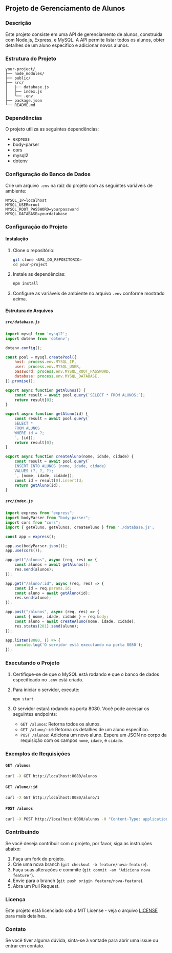 ## Projeto de Gerenciamento de Alunos

### Descrição
Este projeto consiste em uma API de gerenciamento de alunos, construída com Node.js, Express, e MySQL. A API permite listar todos os alunos, obter detalhes de um aluno específico e adicionar novos alunos.

### Estrutura do Projeto
```
your-project/
├── node_modules/
├── public/
├── src/
│   ├── database.js
│   ├── index.js
│   └── .env
├── package.json
└── README.md
```

### Dependências
O projeto utiliza as seguintes dependências:
- express
- body-parser
- cors
- mysql2
- dotenv

### Configuração do Banco de Dados
Crie um arquivo `.env` na raiz do projeto com as seguintes variáveis de ambiente:
```
MYSQL_IP=localhost
MYSQL_USER=root
MYSQL_ROOT_PASSWORD=yourpassword
MYSQL_DATABASE=yourdatabase
```

### Configuração do Projeto

#### Instalação
1. Clone o repositório:
   ```sh
   git clone <URL_DO_REPOSITORIO>
   cd your-project
   ```

2. Instale as dependências:
   ```sh
   npm install
   ```

3. Configure as variáveis de ambiente no arquivo `.env` conforme mostrado acima.

#### Estrutura de Arquivos

##### `src/database.js`
```javascript
import mysql from 'mysql2';
import dotenv from 'dotenv';

dotenv.config();

const pool = mysql.createPool({
    host: process.env.MYSQL_IP,
    user: process.env.MYSQL_USER,
    password: process.env.MYSQL_ROOT_PASSWORD,
    database: process.env.MYSQL_DATABASE,
}).promise();

export async function getAlunos() {
    const result = await pool.query(`SELECT * FROM ALUNOS;`);
    return result[0];
}

export async function getAluno(id) {
    const result = await pool.query(`
    SELECT * 
    FROM ALUNOS
    WHERE id = ?;
    `, [id]);
    return result[0];
}

export async function createAluno(nome, idade, cidade) {
    const result = await pool.query(`
    INSERT INTO ALUNOS (nome, idade, cidade)
    VALUES (?, ?, ?);
    `, [nome, idade, cidade]);
    const id = result[0].insertId;
    return getAluno(id);
}
```

##### `src/index.js`
```javascript
import express from "express";
import bodyParser from "body-parser";
import cors from "cors";
import { getAluno, getAlunos, createAluno } from './database.js';

const app = express();

app.use(bodyParser.json());
app.use(cors());

app.get("/alunos", async (req, res) => {
    const alunos = await getAlunos();
    res.send(alunos);
});

app.get("/aluno/:id", async (req, res) => {
    const id = req.params.id;
    const aluno = await getAluno(id);
    res.send(aluno);
});

app.post("/alunos", async (req, res) => {
    const { nome, idade, cidade } = req.body;
    const aluno = await createAluno(nome, idade, cidade);
    res.status(201).send(aluno);
});

app.listen(8080, () => {
    console.log('O servidor está executando na porta 8080');
});
```

### Executando o Projeto

1. Certifique-se de que o MySQL está rodando e que o banco de dados especificado no `.env` está criado.

2. Para iniciar o servidor, execute:
   ```sh
   npm start
   ```

3. O servidor estará rodando na porta 8080. Você pode acessar os seguintes endpoints:
   - `GET /alunos`: Retorna todos os alunos.
   - `GET /aluno/:id`: Retorna os detalhes de um aluno específico.
   - `POST /alunos`: Adiciona um novo aluno. Espera um JSON no corpo da requisição com os campos `nome`, `idade`, e `cidade`.

### Exemplos de Requisições

#### `GET /alunos`
```sh
curl -X GET http://localhost:8080/alunos
```

#### `GET /aluno/:id`
```sh
curl -X GET http://localhost:8080/aluno/1
```

#### `POST /alunos`
```sh
curl -X POST http://localhost:8080/alunos -H "Content-Type: application/json" -d '{"nome":"João", "idade":27, "cidade":"Salvador"}'
```

### Contribuindo
Se você deseja contribuir com o projeto, por favor, siga as instruções abaixo:
1. Faça um fork do projeto.
2. Crie uma nova branch (`git checkout -b feature/nova-feature`).
3. Faça suas alterações e commite (`git commit -am 'Adiciona nova feature'`).
4. Envie para o branch (`git push origin feature/nova-feature`).
5. Abra um Pull Request.

### Licença
Este projeto está licenciado sob a MIT License - veja o arquivo [LICENSE](LICENSE) para mais detalhes.

### Contato
Se você tiver alguma dúvida, sinta-se à vontade para abrir uma issue ou entrar em contato.
